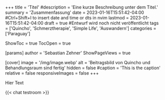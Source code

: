 +++
title = 'Titel'
#description = 'Eine kurze Beschreibung unter dem Titel.'
summary = 'Zusammenfassung'
date = 2023-01-16T15:51:42-04:00 #Ctrl+Shift+I to insert date and time or dts in nvim
lastmod = 2023-01-16T15:51:42-04:00
draft = true #Entwurf wird noch nicht veröffentlicht
tags = ['Quincho', 'Schmerztherapie', 'Simple Life', 'Auswandern']
categories = ['Paraguay']

ShowToc = true
TocOpen = true

[params]
    author = 'Sebastian Zehner'
    ShowPageViews = true

[cover]
    image = '/img/image.webp'
    alt = 'Beitragsbild von Quincho und Behandlungsraum sind fertig'
    hidden = false
    #caption = 'This is the caption'
    relative = false
    responsiveImages = false
+++

Hier Text

{{< chat testroom >}}
